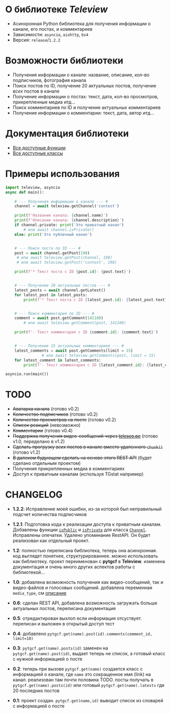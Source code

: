 # О библиотеке *Teleview*
- Асинхронная Python библиотека для получения информации о канале, его постах, и комментариев
- Зависимости: `asyncio`, `aiohttp`, `bs4`
- Версия: `release`/`1.2.2` 

# Возможности библиотеки
- Получения информации о канале: название, описание, кол-во подписчиков, фотография канала
- Поиск постов по ID, получение 20 актуальных постов, получение *всех* постов в канале
- Получение информации о постах: текст, дата, кол-во просмотров, прикрепленные медиа итд...
- Поиск комментариев по ID и получение актуальных комментариев
- Получение информации о комментарии: текст, дата, автор итд...

# Документация библиотеки
- [Все доступные функции](./docs/Functions.md)
- [Все доступные классы](./docs/Classes.md) 

# Примеры использования 
```py
import teleview, asyncio
async def main():

    # --- Получения информации о канале --- #
    channel = await teleview.getChannel('contest')

    print(f'Название канала: {channel.name}')
    print(f'Описание канала: {channel.description}')
    if channel.private: print('Это приватный канал')
        # или await channel.isPrivate()
    else: print('Это публичный канал')


    # --- Поиск поста по ID --- #
    post = await channel.getPost(198)
     # или await teleview.getPost(channel, 198)
     # или await teleview.getPost('contest', 198)

    print(f'* Текст поста с ID {post.id}: {post.text}')


    # --- Получение 20 актуальных постов --- #
    latest_posts = await channel.getLatest()
    for latest_post in latest_posts: 
        print(f'* Текст поста с ID {latest_post.id}: {latest_post.text}')


    # --- Поиск комментария по ID --- #
    comment = await post.getComment(141108)
        # или await teleview.getComment(post, 141108)

    print(f'- Текст комментария с ID {comment.id}: {comment.text}')


    # --- Получение 15 актуальных комментариев --- #
    latest_comments = await post.getComments(limit = 15)
                # или await teleview.getComments(post, limit = 15)
    for latest_comment in latest_comments:
        print(f'- Текст комментария с ID {latest_comment.id}: {latest_comment.text}')

asyncio.run(main())
```


# TODO
- ~~Аватарка канала~~ (готово v0.2)
- ~~Количество подписчиков~~ (готово v0.2)
- ~~Количество просмотров на посте~~ (готово v0.2)
- ~~Список реакций~~ (невозможно)
- ~~Комментарии~~ (готово v0.4)
- ~~Поддержка получения видео-сообщений через [telesco.pe](https://telesco.pe/)~~ (готово v1.0, переделано в v1.2)
- ~~Сделать прогрузку *всех* постов в канале вместо удаленного `chunk()`~~ (готово v1.2)
- ~~В далеком будующем сделать на основе этого REST API~~ (будет сделано отдельным проектом) 
- Получения прикрепленных медиа в комментариях
- Доступ к приватным каналам (используя TGstat например)

# CHANGELOG
- **1.2.2**:
Исправление моей ошибки, из-за которой был неправильный подсчет количества подписчиков

- **1.2.1**: 
Подготовка кода к реализации доступа к приватным каналам. Добавлены функции [`isPublic`](./docs/Functions.md#function-ispublic) и [`isPrivate`](./docs/Functions.md#function-isprivate) для класса [`Channel`](./docs/Classes.md#class-channel). Исправлены опечатки. Удалено упоминание RestAPI. Он будет реализован как отдельный проект.

- **1.2**:
полностью переписана библиотека, теперь она асинхронная. код выглядет понятнее, структурированнее. можно использовать как библиотеку. проект переименован c **pytgcf** в **Teleview**. изменена документация и очень много других аспектов работы с библиотекой...

- **1.0**:
добавлена возможность получения как видео-сообщений, так и видео-файлов и голосовых сообщений. добавлена переменная `media_type`, см [описание](./REF.md#media_type)

- **0.6**:
сделан REST API, добавлена возможность загружать больше актуальных постов, переписана документация

- **0.5**:
отредактирован выхлоп если информация отсуствует. переписан и выложен в открытый доступ тест

- **0.4**: 
добавлено `pytgcf.get(name).post(id).comments(comment_id, limit=10)` 

- **0.3**:
`pytgcf.get(name).posts(id)` заменен на `pytgcf.get(name).post(id)`, выдает теперь не список, а готовый класс с нужной информацией о посте 

- **0.2**:
теперь при вызове `pytgcf.get(name)` создается класс с информацией о канале, где `name` это сокращенное имя (link) на канал. реализован там почти половина TODO. посты получать в `pytgcf.get(name).posts(id)` или готовый `pytgcf.get(name).latests` где 20 последних постов

- **0.1**:
проект создан.
`pytgcf.get(name,id)` выводит список из словарей с информацией о посте
